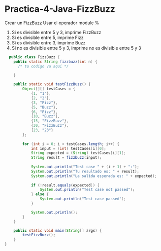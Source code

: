 # Practica-4-Java-FizzBuzz
Crear un FizzBuzz
Usar el operador module %

1. Si es divisible entre 5 y 3, imprime FizzBuzz
2. Si es divisible entre 5, imprime Fizz
3. Si es divisible entre 3, imprime Buzz
4. Si no es divisible entre 5 y 3, imprime no es divisible entre 5 y 3
   
```java
  public class FizzBuzz {
    public static String fizzbuzz(int n) {
      /* tu codigo va aqui */
      
    }

    public static void testFizzBuzz() {
        Object[][] testCases = {
            {1, "1"},
            {2, "2"},
            {3, "Fizz"},
            {5, "Buzz"},
            {6, "Fizz"},
            {10, "Buzz"},
            {15, "FizzBuzz"},
            {30, "FizzBuzz"},
            {23, "23"}
        };
        
        for (int i = 0; i < testCases.length; i++) {
            int input = (int) testCases[i][0];
            String expected = (String) testCases[i][1];
            String result = fizzbuzz(input);
            
            System.out.println("Test case " + (i + 1) + ":");
            System.out.println("Tu resultado es: " + result);
            System.out.println("La salida esperada es: " + expected);
            
            if (!result.equals(expected)) {
                System.out.println("Test case not passed");
            } else {
                System.out.println("Test case passed");
            }

            System.out.println(); 
        }
    }

    public static void main(String[] args) {
        testFizzBuzz();  
    }
}
```
